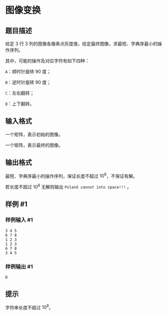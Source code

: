 # 图像变换

## 题目描述

给定 $3$ 行 $3$ 列的图像各像素点灰度值，给定最终图像，求最短、字典序最小的操作序列。

其中，可能的操作及对应字符有如下四种：

`A`：顺时针旋转 $90$ 度；

`B`：逆时针旋转 $90$ 度；

`C`：左右翻转；

`D`：上下翻转。

## 输入格式

一个矩阵，表示初始的图像。

一个矩阵，表示最终的图像。


## 输出格式

最短、字典序最小的操作序列，保证长度不超过 $10^8$，不保证有解。

若长度不超过 $10^8$ 无解则输出 `Poland cannot into space!!!` 。

## 样例 #1

### 样例输入 #1
```
3 4 5
6 7 8
1 2 3
1 2 3
6 7 8
3 4 5
```

### 样例输出 #1

```
D
```

## 提示

字符串长度不超过 $10^8$。
